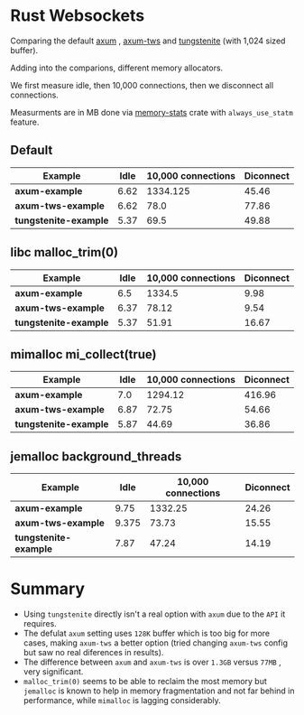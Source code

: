 # Rust Websockets

Comparing the default [axum](https://crates.io/crates/axum) , [axum-tws](https://crates.io/crates/axum-tws) and [tungstenite](https://crates.io/crates/tungstenite) (with 1,024 sized buffer).

Adding into the comparions, different memory allocators.

We first measure idle, then 10,000 connections, then we disconnect all connections.

Measurments are in MB done via [memory-stats](https://crates.io/crates/memory-stats) crate with `always_use_statm` feature.

## Default

| Example               | Idle     | 10,000 connections  | Diconnect   |
|-----------------------|----------|------------|-------------|
| **axum-example**      | 6.62  | 1334.125 | 45.46    |
| **axum-tws-example**  | 6.62  | 78.0   | 77.86    |
| **tungstenite-example**| 5.37  | 69.5   | 49.88    |

## libc malloc_trim(0)

| Example               | Idle     | 10,000 connections  | Diconnect   |
|-----------------------|----------|------------|-------------|
| **axum-example**      | 6.5  | 1334.5 | 9.98    |
| **axum-tws-example**  | 6.37  | 78.12   | 9.54    |
| **tungstenite-example**| 5.37  | 51.91   | 16.67    |

## mimalloc mi_collect(true)

| Example               | Idle     | 10,000 connections  | Diconnect   |
|-----------------------|----------|------------|-------------|
| **axum-example**      | 7.0  | 1294.12 | 416.96   |
| **axum-tws-example**  | 6.87  | 72.75   | 54.66    |
| **tungstenite-example**| 5.87  | 44.69   | 36.86    |


## jemalloc background_threads

| Example               | Idle     | 10,000 connections  | Diconnect   |
|-----------------------|-----------|------------|-------------|
| **axum-example**      | 9.75  | 1332.25 | 24.26    |
| **axum-tws-example**  | 9.375   | 73.73   | 15.55    |
| **tungstenite-example**| 7.87   | 47.24   | 14.19    |


# Summary

* Using `tungstenite` directly isn't a real option with `axum` due to the `API` it requires.
* The defulat `axum` setting uses `128K` buffer which is too big for more cases, making `axum-tws` a better option (tried changing `axum-tws` config but saw no real diferences in results).
* The difference between `axum` and `axum-tws` is over `1.3GB` versus `77MB` , very significant.
* `malloc_trim(0)` seems to be able to reclaim the most memory but `jemalloc` is known to help in memory fragmentation and not far behind in performance, while `mimalloc` is lagging considerably. 


